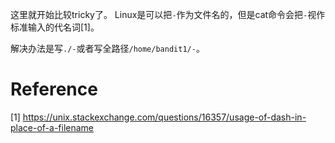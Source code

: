 这里就开始比较tricky了。
Linux是可以把`-`作为文件名的，但是cat命令会把`-`视作标准输入的代名词[1]。

解决办法是写`./-`或者写全路径`/home/bandit1/-`。

# Reference

[1] https://unix.stackexchange.com/questions/16357/usage-of-dash-in-place-of-a-filename